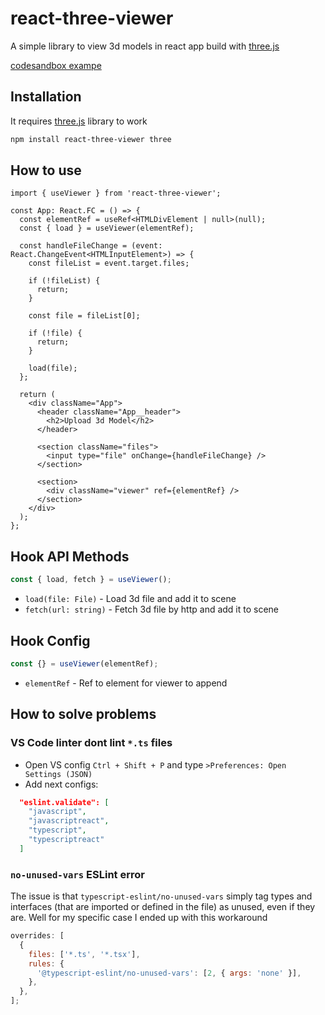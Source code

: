 # react-three-viewer



A simple library to view 3d models in react app build with [three.js](https://github.com/mrdoob/three.js/)

[codesandbox exampe](https://codesandbox.io/s/react-three-viewer-example-l1vni)

## Installation

It requires [three.js](https://github.com/mrdoob/three.js/) library to work

```bash
npm install react-three-viewer three
```

## How to use

```tsx
import { useViewer } from 'react-three-viewer';

const App: React.FC = () => {
  const elementRef = useRef<HTMLDivElement | null>(null);
  const { load } = useViewer(elementRef);

  const handleFileChange = (event: React.ChangeEvent<HTMLInputElement>) => {
    const fileList = event.target.files;

    if (!fileList) {
      return;
    }

    const file = fileList[0];

    if (!file) {
      return;
    }

    load(file);
  };

  return (
    <div className="App">
      <header className="App__header">
        <h2>Upload 3d Model</h2>
      </header>

      <section className="files">
        <input type="file" onChange={handleFileChange} />
      </section>

      <section>
        <div className="viewer" ref={elementRef} />
      </section>
    </div>
  );
};
```

## Hook API Methods

```javascript
const { load, fetch } = useViewer();
```

- `load(file: File)` - Load 3d file and add it to scene
- `fetch(url: string)` - Fetch 3d file by http and add it to scene

## Hook Config

```javascript
const {} = useViewer(elementRef);
```

- `elementRef` - Ref to element for viewer to append

## How to solve problems

### VS Code linter dont lint `*.ts` files

- Open VS config `Ctrl + Shift + P` and type `>Preferences: Open Settings (JSON)`
- Add next configs:

```json
  "eslint.validate": [
    "javascript",
    "javascriptreact",
    "typescript",
    "typescriptreact"
  ]
```

### `no-unused-vars` ESLint error

The issue is that `typescript-eslint/no-unused-vars` simply tag types and interfaces
(that are imported or defined in the file) as unused, even if they are.
Well for my specific case I ended up with this workaround

```javascript
overrides: [
  {
    files: ['*.ts', '*.tsx'],
    rules: {
      '@typescript-eslint/no-unused-vars': [2, { args: 'none' }],
    },
  },
];
```
